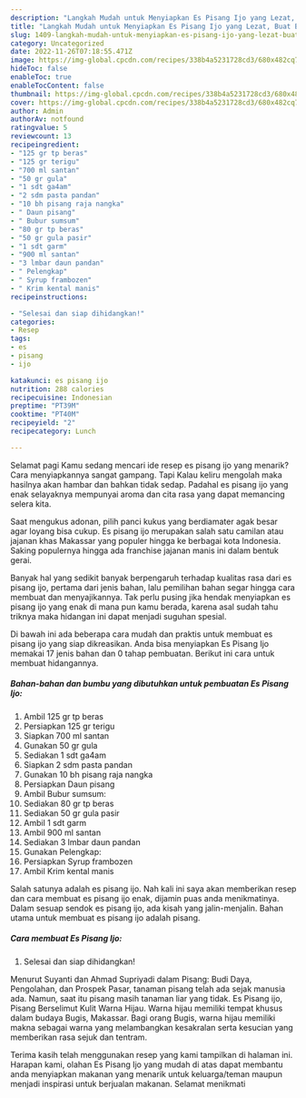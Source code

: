 ```yaml
---
description: "Langkah Mudah untuk Menyiapkan Es Pisang Ijo yang Lezat, Buat Buka Puasa Bikin Ngiler"
title: "Langkah Mudah untuk Menyiapkan Es Pisang Ijo yang Lezat, Buat Buka Puasa Bikin Ngiler"
slug: 1409-langkah-mudah-untuk-menyiapkan-es-pisang-ijo-yang-lezat-buat-buka-puasa-bikin-ngiler
category: Uncategorized
date: 2022-11-26T07:18:55.471Z
image: https://img-global.cpcdn.com/recipes/338b4a5231728cd3/680x482cq70/es-pisang-ijo-foto-resep-utama.jpg
hideToc: false
enableToc: true
enableTocContent: false
thumbnail: https://img-global.cpcdn.com/recipes/338b4a5231728cd3/680x482cq70/es-pisang-ijo-foto-resep-utama.jpg
cover: https://img-global.cpcdn.com/recipes/338b4a5231728cd3/680x482cq70/es-pisang-ijo-foto-resep-utama.jpg
author: Admin
authorAv: notfound
ratingvalue: 5
reviewcount: 13
recipeingredient:
- "125 gr tp beras"
- "125 gr terigu"
- "700 ml santan"
- "50 gr gula"
- "1 sdt ga4am"
- "2 sdm pasta pandan"
- "10 bh pisang raja nangka"
- " Daun pisang"
- " Bubur sumsum"
- "80 gr tp beras"
- "50 gr gula pasir"
- "1 sdt garm"
- "900 ml santan"
- "3 lmbar daun pandan"
- " Pelengkap"
- " Syrup frambozen"
- " Krim kental manis"
recipeinstructions:

- "Selesai dan siap dihidangkan!"
categories:
- Resep
tags:
- es
- pisang
- ijo

katakunci: es pisang ijo 
nutrition: 288 calories
recipecuisine: Indonesian
preptime: "PT39M"
cooktime: "PT40M"
recipeyield: "2"
recipecategory: Lunch

---
```



Selamat pagi Kamu sedang mencari ide resep es pisang ijo yang menarik? Cara menyiapkannya sangat gampang. Tapi Kalau keliru mengolah maka hasilnya akan hambar dan bahkan tidak sedap. Padahal es pisang ijo yang enak selayaknya mempunyai aroma dan cita rasa yang dapat memancing selera kita.


Saat mengukus adonan, pilih panci kukus yang berdiamater agak besar agar loyang bisa cukup. Es pisang ijo merupakan salah satu camilan atau jajanan khas Makassar yang populer hingga ke berbagai kota Indonesia. Saking populernya hingga ada franchise jajanan manis ini dalam bentuk gerai.

Banyak hal yang sedikit banyak berpengaruh terhadap kualitas rasa dari es pisang ijo, pertama dari jenis bahan, lalu pemilihan bahan segar hingga cara membuat dan menyajikannya. Tak perlu pusing jika hendak menyiapkan es pisang ijo yang enak di mana pun kamu berada, karena asal sudah tahu triknya maka hidangan ini dapat menjadi suguhan spesial.


Di bawah ini ada beberapa cara mudah dan praktis untuk membuat es pisang ijo yang siap dikreasikan. Anda bisa menyiapkan Es Pisang Ijo memakai 17 jenis bahan dan 0 tahap pembuatan. Berikut ini cara untuk membuat hidangannya.

<!--inarticleads1-->

##### Bahan-bahan dan bumbu yang dibutuhkan untuk pembuatan Es Pisang Ijo:

1. Ambil 125 gr tp beras
1. Persiapkan 125 gr terigu
1. Siapkan 700 ml santan
1. Gunakan 50 gr gula
1. Sediakan 1 sdt ga4am
1. Siapkan 2 sdm pasta pandan
1. Gunakan 10 bh pisang raja nangka
1. Persiapkan  Daun pisang
1. Ambil  Bubur sumsum:
1. Sediakan 80 gr tp beras
1. Sediakan 50 gr gula pasir
1. Ambil 1 sdt garm
1. Ambil 900 ml santan
1. Sediakan 3 lmbar daun pandan
1. Gunakan  Pelengkap:
1. Persiapkan  Syrup frambozen
1. Ambil  Krim kental manis


Salah satunya adalah es pisang ijo. Nah kali ini saya akan memberikan resep dan cara membuat es pisang ijo enak, dijamin puas anda menikmatinya. Dalam sesuap sendok es pisang ijo, ada kisah yang jalin-menjalin. Bahan utama untuk membuat es pisang ijo adalah pisang. 

<!--inarticleads2-->

##### Cara membuat Es Pisang Ijo:


1. Selesai dan siap dihidangkan!

Menurut Suyanti dan Ahmad Supriyadi dalam Pisang: Budi Daya, Pengolahan, dan Prospek Pasar, tanaman pisang telah ada sejak manusia ada. Namun, saat itu pisang masih tanaman liar yang tidak. Es Pisang ijo, Pisang Berselimut Kulit Warna Hijau. Warna hijau memiliki tempat khusus dalam budaya Bugis, Makassar. Bagi orang Bugis, warna hijau memiliki makna sebagai warna yang melambangkan kesakralan serta kesucian yang memberikan rasa sejuk dan tentram. 

Terima kasih telah menggunakan resep yang kami tampilkan di halaman ini. Harapan kami, olahan Es Pisang Ijo yang mudah di atas dapat membantu anda menyiapkan makanan yang menarik untuk keluarga/teman maupun menjadi inspirasi untuk berjualan makanan. Selamat menikmati
